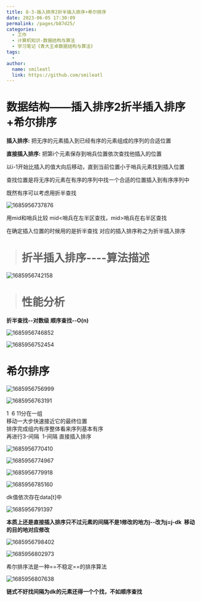 ```yaml
---
title: 8-3-插入排序2折半插入排序+希尔排序
date: 2023-06-05 17:30:09
permalink: /pages/b87d25/
categories: 
  - 工作
  - 计算机知识-数据结构与算法
  - 学习笔记《青大王卓数据结构与算法》
tags: 
  - 
author: 
  name: smileatl
  link: https://github.com/smileatl
---
```

数据结构——插入排序2折半插入排序+希尔排序
======================

**插入排序:** 把无序的元素插入到已经有序的元素组成的序列的合适位置

**直接插入排序:** 把第i个元素保存到哨兵位置依次查找他插入的位置

以i-1开始比插入的值大向后移动，直到当前位置小于哨兵元素找到插入位置

查找位置是将无序的元素在有序的序列中找一个合适的位置插入到有序序列中

既然有序可以考虑用折半查找

![1685956737876](/assets/1685956737876.png)

用mid和哨兵比较 mid<哨兵在左半区查找，mid>哨兵在右半区查找

在确定插入位置的时候用的是折半查找 对应的插入排序称之为折半插入排序

> **折半插入排序----算法描述**
> ==================

![1685956742158](/assets/1685956742158.png)

> 性能分析
> ====

**折半查找--对数级 顺序查找--O(n)**

  

![1685956746852](/assets/1685956746852.png)

![1685956752454](/assets/1685956752454.png)

**希尔排序**
========

![1685956756999](/assets/1685956756999.png)

![1685956763191](/assets/1685956763191.png)

1  6 11分在一组  
移动一大步快速接近它的最终位置  
排序完成组内有序整体看来序列基本有序  
再进行3-间隔  1-间隔 直接插入排序

![1685956770410](/assets/1685956770410.png)

![1685956774967](/assets/1685956774967.png)

![1685956779918](/assets/1685956779918.png)

![1685956785160](/assets/1685956785160.png)

dk值依次存在data\[t\]中

![1685956791397](/assets/1685956791397.png)



**本质上还是直接插入排序只不过元素的间隔不是1修改的地方j--改为j=j-dk  移动的目的地对应修改**

![1685956798402](/assets/1685956798402.png)

![1685956802973](/assets/1685956802973.png)

希尔排序法是一种==不稳定==的排序算法

![1685956807638](/assets/1685956807638.png)

**链式不好找间隔为dk的元素还得一个个找，不如顺序查找**

  

